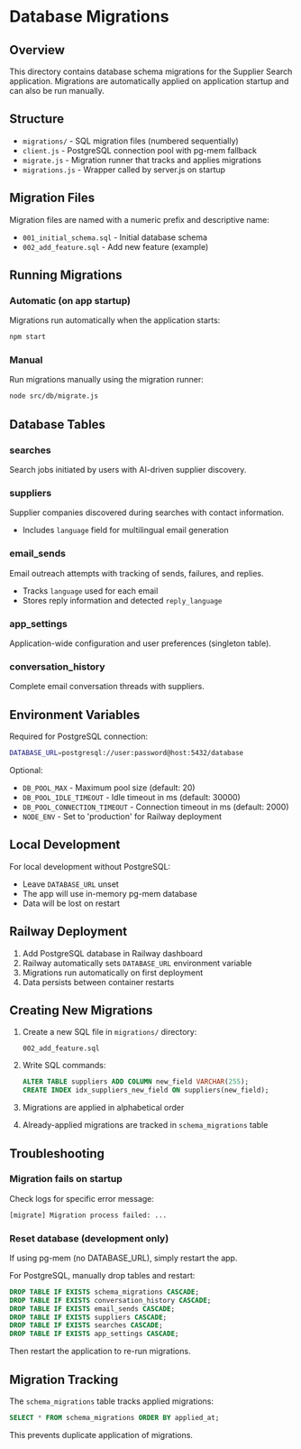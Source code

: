 # Database Migrations

## Overview

This directory contains database schema migrations for the Supplier Search application. Migrations are automatically applied on application startup and can also be run manually.

## Structure

- `migrations/` - SQL migration files (numbered sequentially)
- `client.js` - PostgreSQL connection pool with pg-mem fallback
- `migrate.js` - Migration runner that tracks and applies migrations
- `migrations.js` - Wrapper called by server.js on startup

## Migration Files

Migration files are named with a numeric prefix and descriptive name:
- `001_initial_schema.sql` - Initial database schema
- `002_add_feature.sql` - Add new feature (example)

## Running Migrations

### Automatic (on app startup)

Migrations run automatically when the application starts:

```bash
npm start
```

### Manual

Run migrations manually using the migration runner:

```bash
node src/db/migrate.js
```

## Database Tables

### searches
Search jobs initiated by users with AI-driven supplier discovery.

### suppliers
Supplier companies discovered during searches with contact information.
- Includes `language` field for multilingual email generation

### email_sends
Email outreach attempts with tracking of sends, failures, and replies.
- Tracks `language` used for each email
- Stores reply information and detected `reply_language`

### app_settings
Application-wide configuration and user preferences (singleton table).

### conversation_history
Complete email conversation threads with suppliers.

## Environment Variables

Required for PostgreSQL connection:

```bash
DATABASE_URL=postgresql://user:password@host:5432/database
```

Optional:
- `DB_POOL_MAX` - Maximum pool size (default: 20)
- `DB_POOL_IDLE_TIMEOUT` - Idle timeout in ms (default: 30000)
- `DB_POOL_CONNECTION_TIMEOUT` - Connection timeout in ms (default: 2000)
- `NODE_ENV` - Set to 'production' for Railway deployment

## Local Development

For local development without PostgreSQL:
- Leave `DATABASE_URL` unset
- The app will use in-memory pg-mem database
- Data will be lost on restart

## Railway Deployment

1. Add PostgreSQL database in Railway dashboard
2. Railway automatically sets `DATABASE_URL` environment variable
3. Migrations run automatically on first deployment
4. Data persists between container restarts

## Creating New Migrations

1. Create a new SQL file in `migrations/` directory:
   ```
   002_add_feature.sql
   ```

2. Write SQL commands:
   ```sql
   ALTER TABLE suppliers ADD COLUMN new_field VARCHAR(255);
   CREATE INDEX idx_suppliers_new_field ON suppliers(new_field);
   ```

3. Migrations are applied in alphabetical order
4. Already-applied migrations are tracked in `schema_migrations` table

## Troubleshooting

### Migration fails on startup

Check logs for specific error message:
```bash
[migrate] Migration process failed: ...
```

### Reset database (development only)

If using pg-mem (no DATABASE_URL), simply restart the app.

For PostgreSQL, manually drop tables and restart:
```sql
DROP TABLE IF EXISTS schema_migrations CASCADE;
DROP TABLE IF EXISTS conversation_history CASCADE;
DROP TABLE IF EXISTS email_sends CASCADE;
DROP TABLE IF EXISTS suppliers CASCADE;
DROP TABLE IF EXISTS searches CASCADE;
DROP TABLE IF EXISTS app_settings CASCADE;
```

Then restart the application to re-run migrations.

## Migration Tracking

The `schema_migrations` table tracks applied migrations:

```sql
SELECT * FROM schema_migrations ORDER BY applied_at;
```

This prevents duplicate application of migrations.
